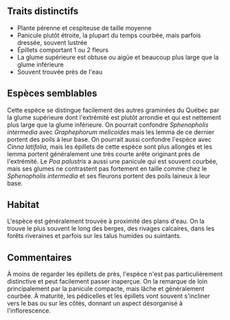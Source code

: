 
<!--
1-https://www.inaturalist.org/observations/231544019
1-https://www.inaturalist.org/observations/231537868
1-https://www.inaturalist.org/observations/195192761
1-https://www.inaturalist.org/observations/236842413
5-https://www.inaturalist.org/observations/195013746
4-https://www.inaturalist.org/observations/195013746
3-https://www.inaturalist.org/observations/233413150
1-https://www.inaturalist.org/observations/195081275
-->

## Traits distinctifs

- Plante pérenne et cespiteuse de taille moyenne
- Panicule plutôt étroite, la plupart du temps courbée, mais parfois dressée, souvent lustrée
- Épillets comportant 1 ou 2 fleurs
- La glume supérieure est obtuse ou aigüe et beaucoup plus large que la glume inférieure
- Souvent trouvée près de l'eau

## Espèces semblables

Cette espèce se distingue facilement des autres graminées du Québec par la glume supérieure dont l'extrémité est plutôt arrondie et qui est nettement plus large que la glume inférieure. On pourrait confondre _Sphenopholis intermedia_ avec _Graphephorum melicoides_ mais les lemma de ce dernier portent des poils à leur base. On pourrait aussi confondre l'espèce avec _Cinna latifolia_, mais les épillets de cette espèce sont plus allongés et les lemma portent généralement une très courte arête originant près de l'extrémité. Le _Poa palustris_ a aussi une panicule qui est souvent courbée, mais ses glumes ne contrastent pas fortement en taille comme chez le _Sphenopholis intermedia_ et ses fleurons portent des poils laineux à leur base.

## Habitat

L'espèce est généralement trouvée à proximité des plans d'eau. On la trouve le plus souvent le long des berges, des rivages calcaires, dans les forêts riveraines et parfois sur les talus humides ou suintants.

## Commentaires

À moins de regarder les épillets de près, l'espèce n'est pas particulièrement distinctive et peut facilement passer inaperçue. On la remarque de loin principalement par la panicule compacte, mais lâche et généralement courbée. À maturité, les pédicelles et les épillets vont souvent s'incliner vers le bas ou sur les côtés, donnant un aspect désorganisé à l'inflorescence.


